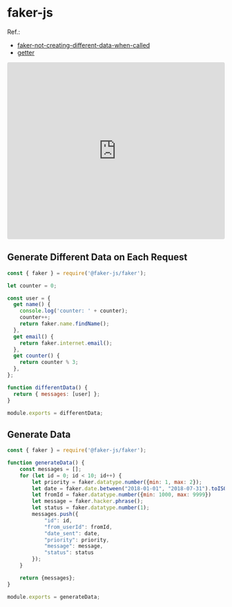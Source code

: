 # faker-js
Ref.:
* [faker-not-creating-different-data-when-called](https://stackoverflow.com/questions/57779144/npm-module-faker-not-creating-different-data-when-called)
* [getter](https://developer.mozilla.org/en-US/docs/Web/JavaScript/Reference/Functions/get)

<iframe src="https://stackblitz.com/edit/node-j4toze?embed=1&file=package.json&hideDevTools=1&hideExplorer=1&hideNavigation=1&theme=light&view=preview"
     style="width:100%; height:410px; border:0; border-radius: 4px; overflow:hidden;"></iframe>

## Generate Different Data on Each Request
```js
const { faker } = require('@faker-js/faker');

let counter = 0;

const user = {
  get name() {
    console.log('counter: ' + counter);
    counter++;
    return faker.name.findName();
  },
  get email() {
    return faker.internet.email();
  },
  get counter() {
    return counter % 3;
  },
};

function differentData() {
  return { messages: [user] };
}

module.exports = differentData;
```

## Generate Data
```js
const { faker } = require('@faker-js/faker');

function generateData() {
    const messages = [];
    for (let id = 0; id < 10; id++) {
        let priority = faker.datatype.number({min: 1, max: 2});
        let date = faker.date.between("2018-01-01", "2018-07-31").toISOString().split("T")[0];
        let fromId = faker.datatype.number({min: 1000, max: 9999})
        let message = faker.hacker.phrase();
        let status = faker.datatype.number(1);
        messages.push({
            "id": id,
            "from_userId": fromId,
            "date_sent": date,
            "priority": priority,
            "message": message,
            "status": status
        });
    }

    return {messages};
}

module.exports = generateData;
```
